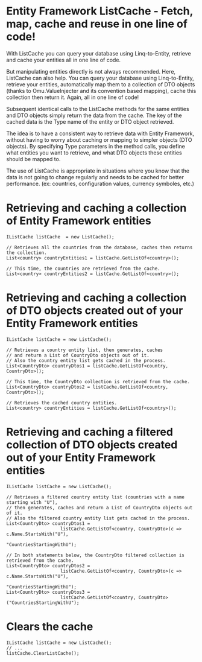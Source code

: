 ﻿Entity Framework ListCache - Fetch, map, cache and reuse in one line of code!
=============================================================================

With ListCache you can query your database using Linq-to-Entity, retrieve and cache your entities all in one line of code.
 
But manipulating entities directly is not always recommended. Here, ListCache can also help. You can query your database using Linq-to-Entity, retrieve your entities, automatically map them to a collection of DTO objects (thanks to Omu.ValueInjecter and its convention based mapping), cache this collection then return it. Again, all in one line of code!

Subsequent identical calls to the ListCache methods for the same entities and DTO objects simply return the data from the cache. The key of the cached data is the Type name of the entity or DTO object retrieved.

The idea is to have a consistent way to retrieve data with Entity Framework, without having to worry about caching or mapping to simpler objects (DTO objects). By specifying Type parameters in the method calls, you define what entities you want to retrieve, and what DTO objects these entities should be mapped to. 

The use of ListCache is appropriate in situations where you know that the data is not going to change regularly and needs to be cached for better performance. (ex: countries, configuration values, currency symboles, etc.)


Retrieving and caching a collection of Entity Framework entities
================================================================
```
IListCache listCache  = new ListCache();

// Retrieves all the countries from the database, caches then returns the collection.
List<country> countryEntities1 = listCache.GetListOf<country>(); 

// This time, the countries are retrieved from the cache.
List<country> countryEntities2 = listCache.GetListOf<country>(); 
```

Retrieving and caching a collection of DTO objects created out of your Entity Framework entities
================================================================================================
```
IListCache listCache = new ListCache();

// Retrieves a country entity list, then generates, caches 
// and return a List of CountryDto objects out of it. 
// Also the country entity list gets cached in the process.
List<CountryDto> countryDtos1 = listCache.GetListOf<country, CountryDto>(); 

// This time, the CountryDto collection is retrieved from the cache.
List<CountryDto> countryDtos2 = listCache.GetListOf<country, CountryDto>();

// Retrieves the cached country entities.
List<country> countryEntities = listCache.GetListOf<country>(); 
```

Retrieving and caching a filtered collection of DTO objects created out of your Entity Framework entities
=========================================================================================================
```
IListCache listCache = new ListCache();

// Retrieves a filtered country entity list (countries with a name starting with "U"), 
// then generates, caches and return a List of CountryDto objects out of it. 
// Also the filtered country entity list gets cached in the process.
List<CountryDto> countryDtos1 = 
					listCache.GetListOf<country, CountryDto>(c => c.Name.StartsWith("U"), 
															 "CountriesStartingWithU"); 

// In both statements below, the CountryDto filtered collection is retrieved from the cache.
List<CountryDto> countryDtos2 = 
					listCache.GetListOf<country, CountryDto>(c => c.Name.StartsWith("U"), 
															 "CountriesStartingWithU"); 
List<CountryDto> countryDtos3 = 
					listCache.GetListOf<country, CountryDto>("CountriesStartingWithU");
```

Clears the cache
=========================================================================================================
```
IListCache listCache = new ListCache();
// ...
listCache.ClearListCache();
```
